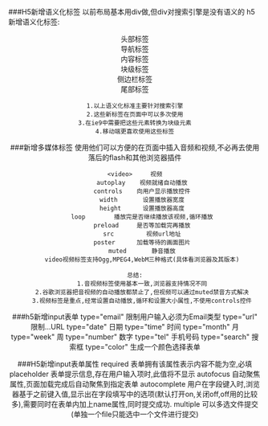 ###H5新增语义化标签
    以前布局基本用div做,但div对搜索引擎是没有语义的
    h5新增语义化标签:
        <header>    头部标签
        <nav>       导航标签
        <article>   内容标签
        <section>   块级标签
        <aside>     侧边栏标签
        <footer>    尾部标签

    1.以上语义化标准主要针对搜索引擎
    2.这些新标签在页面中可以多次使用
    3.在ie9中需要把这些元素转换为块级元素
    4.移动端更喜欢使用这些标签

###新增多媒体标签
    使用他们可以方便的在页面中插入音频和视频,不必再去使用落后的flash和其他浏览器插件
    <audio>     音频
        autoplay    音频在就绪后就马上播放
        controls    向用户显示控件,如播放按钮
        loop        音频结束时重新开始播放
        src         要播放音频的url
        在不用插件情况下支持音频文件播放,audio元素仅支持Ogg Vorbis,MP3,Wav这三种格式(不同浏览器有区别);


    <video>     视频
        autoplay    视频就绪自动播放
        controls    向用户显示播放控件
        width       设置播放器宽度
        height      设置播放器高度
        loop        播放完是否继续播放该视频,循环播放
        preload     是否等加载完再播放
        src         视频url地址
        poster      加载等待的画面图片
        muted       静音播放
        video视频标签支持Ogg,MPEG4,WebM三种格式(具体看浏览器及其版本)

    总结:
        1.音视频标签使用基本一致,浏览器支持情况不同
        2.谷歌浏览器把音视频的自动播放都禁止了,但视频可以通过muted禁音方式解决
        3.视频标签是重点,经常设置自动播放,循环和设置大小属性,不使用controls控件


###h5新增input表单
    type="email"    限制用户输入必须为Email类型
    type="url"      限制...URL
    type="date"     日期
    type="time"     时间
    type="month"    月
    type="week"     周
    type="number"   数字
    type="tel"      手机号码
    type="search"   搜索框
    type="color"    生成一个颜色选择表单


###H5新增input表单属性
    required        表单拥有该属性表示内容不能为空,必填
    placeholder     表单提示信息,存在用户输入项时,此值将不显示
    autofocus       自动聚焦属性,页面加载完成后自动聚焦到指定表单
    autocomplete    用户在字段键入时,浏览器基于之前键入值,显示出在字段填写中的选项(默认打开on,关闭off,off用的比较多),需要同时在表单内加上name属性,同时提交成功.
    multiple        可以多选文件提交(单独一个file只能选中一个文件进行提交)




















